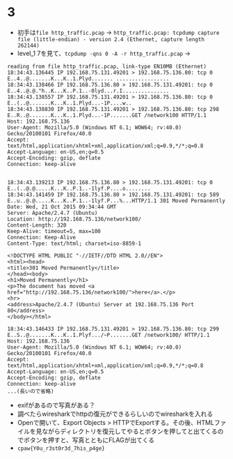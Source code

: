 # 3
- 初手は`file http_traffic.pcap` -> `http_traffic.pcap: tcpdump capture file (little-endian) - version 2.4 (Ethernet, capture length 262144)`
- level\_1 7を見て、`tcpdump -qns 0 -A -r http_traffic.pcap` -> 
```
reading from file http_traffic.pcap, link-type EN10MB (Ethernet)
18:34:43.136445 IP 192.168.75.131.49201 > 192.168.75.136.80: tcp 0
E..4..@.......K...K..1.Plyd....... .................
18:34:43.138466 IP 192.168.75.136.80 > 192.168.75.131.49201: tcp 0
E..4..@.@."h..K...K..P.1..-0lyd...r.I...............
18:34:43.138557 IP 192.168.75.131.49201 > 192.168.75.136.80: tcp 0
E..(..@.......K...K..1.Plyd...-1P....w..
18:34:43.138830 IP 192.168.75.131.49201 > 192.168.75.136.80: tcp 298
E..R..@.......K...K..1.Plyd...-1P.......GET /network100 HTTP/1.1
Host: 192.168.75.136
User-Agent: Mozilla/5.0 (Windows NT 6.1; WOW64; rv:40.0) Gecko/20100101 Firefox/40.0
Accept: text/html,application/xhtml+xml,application/xml;q=0.9,*/*;q=0.8
Accept-Language: en-US,en;q=0.5
Accept-Encoding: gzip, deflate
Connection: keep-alive


18:34:43.139213 IP 192.168.75.136.80 > 192.168.75.131.49201: tcp 0
E..(..@.@.....K...K..P.1..-1lyf.P....o........
18:34:43.141459 IP 192.168.75.136.80 > 192.168.75.131.49201: tcp 589
E..u..@.@.....K...K..P.1..-1lyf.P...%...HTTP/1.1 301 Moved Permanently
Date: Wed, 21 Oct 2015 09:34:44 GMT
Server: Apache/2.4.7 (Ubuntu)
Location: http://192.168.75.136/network100/
Content-Length: 320
Keep-Alive: timeout=5, max=100
Connection: Keep-Alive
Content-Type: text/html; charset=iso-8859-1

<!DOCTYPE HTML PUBLIC "-//IETF//DTD HTML 2.0//EN">
<html><head>
<title>301 Moved Permanently</title>
</head><body>
<h1>Moved Permanently</h1>
<p>The document has moved <a href="http://192.168.75.136/network100/">here</a>.</p>
<hr>
<address>Apache/2.4.7 (Ubuntu) Server at 192.168.75.136 Port 80</address>
</body></html>

18:34:43.146433 IP 192.168.75.131.49201 > 192.168.75.136.80: tcp 299
E..S..@.......K...K..1.Plyf.../~P.......GET /network100/ HTTP/1.1
Host: 192.168.75.136
User-Agent: Mozilla/5.0 (Windows NT 6.1; WOW64; rv:40.0) Gecko/20100101 Firefox/40.0
Accept: text/html,application/xhtml+xml,application/xml;q=0.9,*/*;q=0.8
Accept-Language: en-US,en;q=0.5
Accept-Encoding: gzip, deflate
Connection: keep-alive
...(長いので省略)
```
- exifがあるので写真がある？
- 調べたらwiresharkでhttpの復元ができるらしいのでwiresharkを入れる
- Openで開いて、Export Objects > HTTPでExportする。その後、HTMLファイルを見ながらディレクトリを復元してやるとボタンを押してと出てくるのでボタンを押すと、写真とともにFLAGが出てくる
- `cpaw{Y0u_r3st0r3d_7his_p4ge}`
